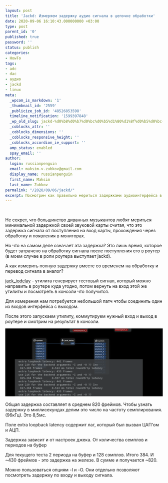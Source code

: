 ```yaml
---
layout: post
title: 'Jackd: Измеряем задержку аудио сигнала в цепочке обработки'
date: 2020-09-06 16:10:43.000000000 +03:00
type: post
parent_id: '0'
published: true
password: ''
status: publish
categories:
- HowTo
tags:
- adc
- dac
- аудио
- jackd
- linux
meta:
  _wpcom_is_markdown: '1'
  _thumbnail_id: '2559'
  _publicize_job_id: '48526853598'
  timeline_notification: '1599397848'
  _wp_old_slug: jackd-%d0%b8%d0%b7%d0%bc%d0%b5%d1%80%d1%8f%d0%b5%d0%bc-%d0%b7%d0%b0%d0%b4%d0%b5%d1%80%d0%b6%d0%ba%d1%83-%d0%b0%d1%83%d0%b4%d0%b8%d0%be-%d1%81%d0%b8%d0%b3%d0%bd%d0%b0%d0%bb%d0%b0-%d0%b2-%d1%86%d0%b5
  _coblocks_attr: ''
  _coblocks_dimensions: ''
  _coblocks_responsive_height: ''
  _coblocks_accordion_ie_support: ''
  amp_status: enabled
  spay_email: ''
author:
  login: russianpenguin
  email: maksim.v.zubkov@gmail.com
  display_name: russianpenguin
  first_name: Maksim
  last_name: Zubkov
permalink: "/2020/09/06/jackd/"
excerpt: Посмотрим как правильно мериться задержками аудиоинтерфейса в Linux.
---
```


<img src="%7B%7B%20site.baseurl%20%7D%7D/assets/images/2020/09/2020-09-06-150215_select-1.png" alt="" class="wp-image-2563">


Не секрет, что большинство диванных музыкантов любят мериться минимальной задержкой своей звуковой карты считая, что это задержка сигнала от поступления на вход карты, прохождения через обработку и появления в мониторах.

Но что на самом деле означает эта задержка? Это лишь время, которое будет затрачено на обработку сигнала после поступления его в роутер (в моем случае в роли роутера выступает jackd).

А как измерить полную задержку вместе со временем на обработку и перевод сигнала в аналог?

[jack\_iodelay](https://www.systutorials.com/docs/linux/man/1-jack_iodelay/) - утилита генерирует тестовый сигнал, который можно направить в роутере куда угодно, потом вернуть на вход этой же утилиты и посмотреть в консоли что получится.

Для измерения нам потребуется небольшой патч чтобы соединить один из входов интерфейса с выходом.

После этого запускаем утилиту, коммутируем нужный вход и выход в роутере и смотрим на результат в консоли.

![Показатели задержки сигнала](/assets/images/2020/09/2020-09-06-155051_select.png)

Общая задержка составляет в среднем 820 фреймов. Чтобы узнать задержку в миллисекундах делим это число на частоту семплирования. (96кГц). Это 8,5мс.

Поле extra loopback latency содержит лаг, который был вызван ЦАП'ом и АЦП.

Задержка зависит и от настроек джека. От количества семплов и периодов на буфер

Для текущего теста 2 периода на буфер и 128 сэмплов. Итого 384. И ~430 фреймов - это задержка на железе. В сумме и получается ~820.

Можно пользоваться опциям -I и -O. Они отдельно позволяют посмотреть задержку по входу и выходу сигнала.



